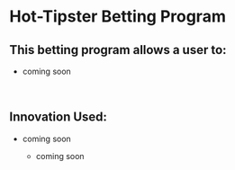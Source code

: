 # Hot-Tipster Betting Program

## This betting program allows a user to:

- coming soon


&nbsp;

## Innovation Used:


- coming soon

  - coming soon
